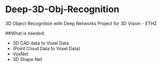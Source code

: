 # Deep-3D-Obj-Recognition
3D Object Recognition with Deep Networks Project for 3D Vision - ETHZ
  
##What is needed:  
* 3D CAD data to Voxel Data  
* (Point Cloud Data to Voxel Data)  
* VoxNet  
* 3D Shape Net  

